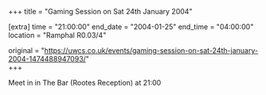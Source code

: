 +++
title = "Gaming Session on Sat 24th January 2004"

[extra]
time = "21:00:00"
end_date = "2004-01-25"
end_time = "04:00:00"
location = "Ramphal R0.03/4"

original = "https://uwcs.co.uk/events/gaming-session-on-sat-24th-january-2004-1474488947093/"    
+++

Meet in in The Bar (Rootes Reception) at 21:00

